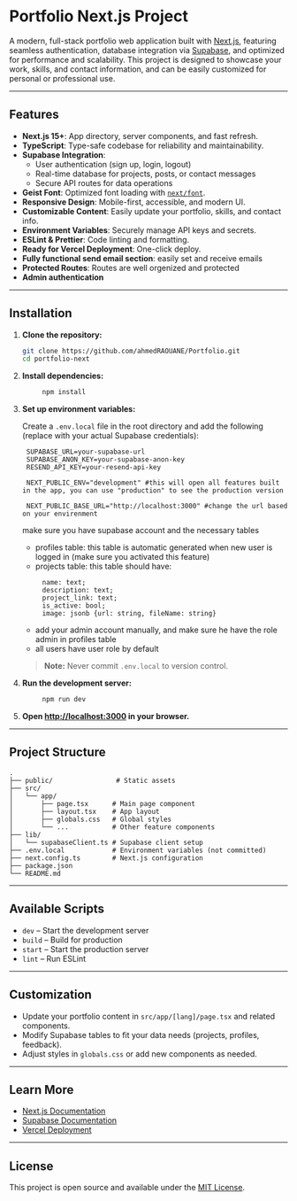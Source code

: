 # Portfolio Next.js Project

A modern, full-stack portfolio web application built with [Next.js](https://nextjs.org), featuring seamless authentication, database integration via [Supabase](https://supabase.com), and optimized for performance and scalability. This project is designed to showcase your work, skills, and contact information, and can be easily customized for personal or professional use.

---

## Features

- **Next.js 15+**: App directory, server components, and fast refresh.
- **TypeScript**: Type-safe codebase for reliability and maintainability.
- **Supabase Integration**:  
  - User authentication (sign up, login, logout)
  - Real-time database for projects, posts, or contact messages
  - Secure API routes for data operations
- **Geist Font**: Optimized font loading with [`next/font`](https://nextjs.org/docs/app/building-your-application/optimizing/fonts).
- **Responsive Design**: Mobile-first, accessible, and modern UI.
- **Customizable Content**: Easily update your portfolio, skills, and contact info.
- **Environment Variables**: Securely manage API keys and secrets.
- **ESLint & Prettier**: Code linting and formatting.
- **Ready for Vercel Deployment**: One-click deploy.
- **Fully functional send email section**: easily set and receive emails
- **Protected Routes**: Routes are well orgenized and protected
- **Admin authentication**

---

## Installation

1. **Clone the repository:**
   ```bash
   git clone https://github.com/ahmedRAOUANE/Portfolio.git
   cd portfolio-next
   ```

2. **Install dependencies:**
   ```bash
        npm install
   ```

3. **Set up environment variables:**

   Create a `.env.local` file in the root directory and add the following (replace with your actual Supabase credentials):

   ```
    SUPABASE_URL=your-supabase-url
    SUPABASE_ANON_KEY=your-supabase-anon-key
    RESEND_API_KEY=your-resend-api-key

    NEXT_PUBLIC_ENV="development" #this will open all features built in the app, you can use "production" to see the production version

    NEXT_PUBLIC_BASE_URL="http://localhost:3000" #change the url based on your envirenment
   ```

   make sure you have supabase account and the necessary tables
   - profiles table: this table is automatic generated when new user is logged in (make sure you activated this feature)
   - projects table: this table should have:
   ```
        name: text;
        description: text;
        project_link: text;
        is_active: bool;
        image: jsonb {url: string, fileName: string}
    ```

   - add your admin account manually, and make sure he have the role admin in profiles table
   - all users have user role by default 

   > **Note:** Never commit `.env.local` to version control.

4. **Run the development server:**
   ```bash
        npm run dev
   ```

5. **Open [http://localhost:3000](http://localhost:3000) in your browser.**

---

## Project Structure

```
.
├── public/                # Static assets
├── src/
│   └── app/
│       ├── page.tsx      # Main page component
│       ├── layout.tsx    # App layout
│       ├── globals.css   # Global styles
│       └── ...           # Other feature components
├── lib/
│   └── supabaseClient.ts # Supabase client setup
├── .env.local            # Environment variables (not committed)
├── next.config.ts        # Next.js configuration
├── package.json
└── README.md
```

---

## Available Scripts

- `dev` – Start the development server
- `build` – Build for production
- `start` – Start the production server
- `lint` – Run ESLint

---

## Customization

- Update your portfolio content in `src/app/[lang]/page.tsx` and related components.
- Modify Supabase tables to fit your data needs (projects, profiles, feedback).
- Adjust styles in `globals.css` or add new components as needed.

---

## Learn More

- [Next.js Documentation](https://nextjs.org/docs)
- [Supabase Documentation](https://supabase.com/docs)
- [Vercel Deployment](https://vercel.com/docs)

---

## License

This project is open source and available under the [MIT License](LICENSE).
